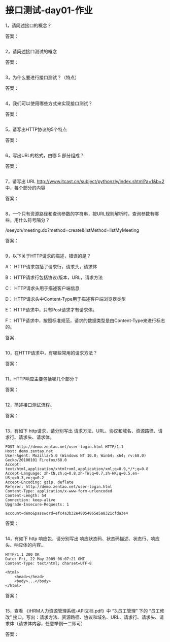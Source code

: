 # 接口测试-day01-作业

1，请简述接口的概念？

答案：

```text

```

2，请简述接口测试的概念

答案：

```text

```

3，为什么要进行接口测试？（特点）

答案：

```text

```

4，我们可以使用哪些方式来实现接口测试？

答案：

```text

```

5，请写出HTTP协议的5个特点

答案：

```text

```

6，写出URL的格式，由哪 5 部分组成？

答案：

```text

```

7，请写出 URL http://www.itcast.cn/subject/pythonzly/index.shtml?a=1&b=2 中，每个部分的内容

答案：

```text

```

8，一个只有资源路径和查询参数的字符串，按URL规则解析时，查询参数有哪些，用什么符号隔分？

/seeyon/meeting.do?method=create&listMethod=listMyMeeting

答案：

```text

```

9，以下关于HTTP请求的描述，错误的是？

A： HTTP请求包括了请求行，请求头，请求体

B： HTTP请求行包括协议/版本，URL，请求方法

C： HTTP请求头用于描述客户端信息

D： HTTP请求头中Content-Type用于描述客户端浏览器类型

E： HTTP请求中，只有Post请求才有请求体。

F： HTTP请求中，按照标准规范，请求的数据类型是由Content-Type来进行标志的。

答案

```text

```

10，在HTTP请求中，有哪些常用的请求方法？

答案：

```text

```

11，HTTP响应主要包括哪几个部分？

答案：

```text

```

12，简述接口测试流程。

答案：

```text

```

13，有如下 http请求，请分别写出 请求方法、URL、协议和域名、资源路径、请求行、请求头、请求体。

```http
POST http://demo.zentao.net/user-login.html HTTP/1.1
Host: demo.zentao.net
User-Agent: Mozilla/5.0 (Windows NT 10.0; Win64; x64; rv:68.0) Gecko/20100101 Firefox/68.0
Accept: text/html,application/xhtml+xml,application/xml;q=0.9,*/*;q=0.8
Accept-Language: zh-CN,zh;q=0.8,zh-TW;q=0.7,zh-HK;q=0.5,en-US;q=0.3,en;q=0.2
Accept-Encoding: gzip, deflate
Referer: http://demo.zentao.net/user-login.html
Content-Type: application/x-www-form-urlencoded
Content-Length: 54
Connection: keep-alive
Upgrade-Insecure-Requests: 1

account=demo&password=efc4a3b32e48054865e5a8321cfda3e4
```

答案：

```yacas

```

14，有如下 http 响应包，请分别写出 响应状态码、状态码描述、状态行、响应头、响应体的内容。

```http
HTTP/1.1 200 OK
Date: Fri, 22 May 2009 06:07:21 GMT
Content-Type: text/html; charset=UTF-8

<html>
	<head></head>
	<body>...</body>
</html>
```

答案：

```yacas

```

15，查看 《iHRM人力资源管理系统-API文档.pdf》中 “3.员工管理” 下的 “员工修改” 接口。写出：请求方法、资源路径、协议和域名、URL、请求行、请求头、请求体（请求体内容，任意举例一二即可）

答案：

```yacas

```

